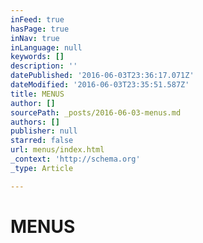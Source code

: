 ```yaml
---
inFeed: true
hasPage: true
inNav: true
inLanguage: null
keywords: []
description: ''
datePublished: '2016-06-03T23:36:17.071Z'
dateModified: '2016-06-03T23:35:51.587Z'
title: MENUS
author: []
sourcePath: _posts/2016-06-03-menus.md
authors: []
publisher: null
starred: false
url: menus/index.html
_context: 'http://schema.org'
_type: Article

---
```

# MENUS